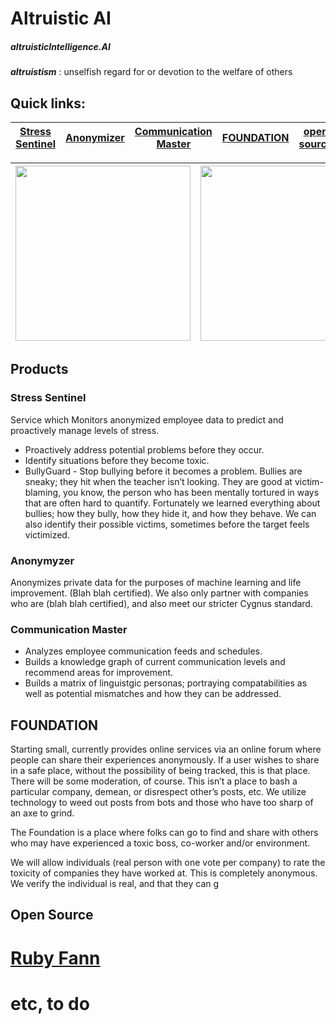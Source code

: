 # Altruistic AI
##### altruisticIntelligence.AI
**_altruistism_** : unselfish regard for or devotion to the welfare of others

## Quick links:
[Stress Sentinel](stress-sentinel) | [Anonymizer](anonymizer) | [Communication Master](communication-master) | [FOUNDATION](foundation) | [open source](open-source)
--- | --- | --- | --- | ---


<img src="https://user-images.githubusercontent.com/6759449/112885631-99842300-9096-11eb-85d7-d0c0272465ae.png" width="280"> | <img src="https://user-images.githubusercontent.com/6759449/112885810-cd5f4880-9096-11eb-80c5-94ca9d515a33.jpeg" width="280"> 
 --- | --: 



## Products

### Stress Sentinel
Service which Monitors anonymized employee data to predict and proactively manage levels of stress.
* Proactively address potential problems before they occur. 
* Identify situations before they become toxic. 
* BullyGuard - Stop bullying before it becomes a problem. Bullies are sneaky; they hit when the teacher isn’t looking. They are good at victim-blaming, you know, the person who has been mentally tortured in ways that are often hard to quantify. Fortunately we learned everything about bullies; how they bully, how they hide it, and how they behave. We can also identify their possible victims, sometimes before the target feels victimized. 

### Anonymyzer 
Anonymizes private data for the purposes of machine learning and life improvement. (Blah blah certified).  We also only partner with companies who are (blah blah certified), and also meet our stricter Cygnus standard. 

### Communication Master
* Analyzes employee communication feeds and schedules. 
* Builds a knowledge graph of current communication levels and recommend areas for improvement. 
* Builds a matrix of linguistgic personas; portraying compatabilities as well as potential mismatches and how they can be addressed. 

## FOUNDATION
Starting small, currently provides online services via an online forum where people can share their experiences anonymously.   If a user wishes to share in a safe place, without the possibility of being tracked, this is that place. There will be some moderation, of course.  This isn’t a place to bash a particular company, demean, or disrespect other’s posts, etc. We utilize technology to weed out posts from bots and those who have too sharp of an axe to grind. 

The Foundation is a place where folks can go to find and share with others who may have experienced a toxic boss, co-worker and/or environment. 

We will allow individuals (real person with one vote per company) to rate the toxicity of companies they have worked at.  This is completely anonymous. We verify the individual is real, and that they can g

## Open Source 
# [Ruby Fann](https://github.com/tangledpath/ruby-fann)
# etc, to do
